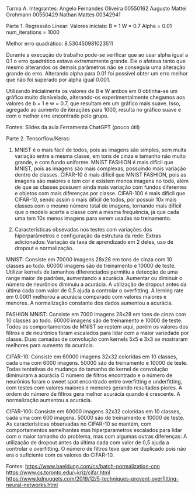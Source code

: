Turma A.
Integrantes:
Angelo Fernandes Oliveira 00550162
Augusto Mattei Grohmann   00550429
Nathan Mattes             00342941

Parte 1. Regressão Linear:
Valores iniciais:
B = 1
W = 0.7
Alpha = 0.01 
num_iterations = 1000

Melhor erro quadrático:
8.530450981023511

Durante a execução do trabalho pode-se verificar que ao usar alpha igual a 0.1 o erro quadrático estava extremamente grande. Ele o afetava tanto que mesmo alterandos os demais parâmetros não se conseguia uma alteração grande do erro. Alterando alpha para 0.01 foi possível obter um erro melhor que não foi superado por alpha igual 0.001.

Utilizando inicialmente os valores de B e W ambos em 0 obtinha-se um gráfico muito disnívelado, alterando-os experimentalmente chegamos aos valores de b = 1 e w = 0.7, que resultam em um gráfico mais suave. Isso, agregado ao aumento de iterações para 1000, resulta no gráfico suave e com o melhor erro encontrado pelo grupo.

Fontes:
Slides da aula
Ferramenta ChatGPT (pouco útil)

Parte 2. Tensorflow/Keras:
1) MNIST é o mais fácil de todos, pois as imagens são simples, sem muita variação entre a mesma classe, em tons de cinza e tamanho não muito grande, e com fundo uniforme.
MNIST FASHION é mais difícil que MNIST, pois as imagens são mais complexas, possuíndo mais variação dentro de classes.
CIFAR-10 é mais difícil que MNIST FASHION, pois as imagens são maiores e tem cor e existem menos imagens no todo, além de que as classes possuem ainda mais variação com fundos diferentes e objetos com mais diferenças por classe.
CIFAR-100 é mais difícil que CIFAR-10, sendo assim o mais difícil de todos, por possuir 10x mais classes com o mesmo número total de imagens, tornando mais difícil que o modelo acerte a classe com a mesma frequência, já que cada uma tem 10x menos imagens para serem usadas no treinamento.

2) Características obsevadas nos testes com variações dos hiperparâmetros e configuração da estrutura da rede:
Extras adicionados: Variação da taxa de aprendizado em 2 deles, uso de dropout e normalização.

MNIST: Consiste em 70000 imagens 28x28 em tons de cinza com 10 classes ao todo. 60000 imagens são de treinamento e 10000 de teste.
Utilizar kernels de tamanhos diferenciados permitiu a detecção de uma range maior de padrões, aumentando a acurácia.
Aumentar ou diminuir o número de neurônios diminuiu a acurácia.
A utilização de dropout antes da última cada com valor de 0,5 ajuda a controlar o overfitting.
A lerning rate em 0.0001 melhorou a acurácia comparado com valores maiores e menores.
A normalização constante dos dados aumentou a acurácia.

FASHION MNIST: Consiste em 7000 imagens 28x28 em tons de cinza com 10 classes ao todo. 60000 imagens são de treinamento e 10000 de teste. 
Todos os comportamentos de MNIST se reptem aqui, porém os valores dos filtros e de neurônios foram escalados para lidar com a maior variedade por classe.
Duas camadas de convolução com kernels 5x5 e 3x3 se mostraram melhores para aumento da acurácia.

CIFAR-10: Consiste em 60000 imagens 32x32 coloridas em 10 classes, cada uma com 6000 imagens. 50000 são de treinamento e 10000 de teste.
Todas tentativas de mudança do tamanho do kernel de convolução diminuiram a acurácia 
O número de filtros encontrado e o número de neurônios foram o sweet spot encontrado entre overfitting e underfitting, com testes com valores maiores e menores gerando resultados piores.
A ordem do número de filtros gera melhor acurácia quando é crescente.
A normalização aumentou a acurácia.


CIFAR-100: Consiste em 60000 imagens 32x32 coloridas em 10 classes, cada uma com 600 imagens. 50000 são de treinamento e 10000 de teste.
As características observadas no CIFAR-10 se mantém, com comportamentos semelhantes mas hiperparametros escalados para lidar com o maior tamanho do problema, mas com algumas outras diferenças:
A utilização de dropout antes da última cada com valor de 0,5 ajuda a controlar o overfitting.
O número de filtros teve que ser duplicado pois não era o suficiente com os valores do CIFAR-10.



Fontes:
https://www.baeldung.com/cs/batch-normalization-cnn
https://www.cs.toronto.edu/~kriz/cifar.html
https://www.kdnuggets.com/2019/12/5-techniques-prevent-overfitting-neural-networks.html

